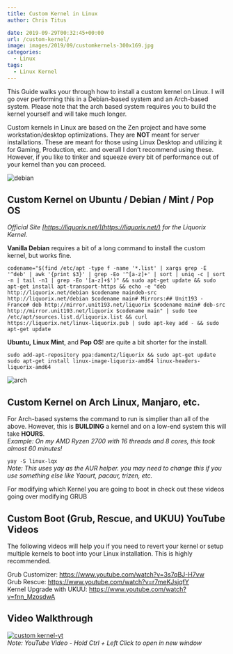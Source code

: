 ```yaml
---
title: Custom Kernel in Linux
author: Chris Titus

date: 2019-09-29T00:32:45+00:00
url: /custom-kernel/
image: images/2019/09/customkernels-300x169.jpg
categories:
  - Linux
tags:
  - Linux Kernel
---
```

This Guide walks your through how to install a custom kernel on Linux. I will go over performing this in a Debian-based system and an Arch-based system. Please note that the arch based system requires you to build the kernel yourself and will take much longer. <!--more-->

Custom kernels in Linux are based on the Zen project and have some workstation/desktop optimizations. They are **NOT** meant for server installations. These are meant for those using Linux Desktop and utilizing it for Gaming, Production, etc. and overall I don&#8217;t recommend using these. However, if you like to tinker and squeeze every bit of performance out of your kernel than you can proceed.

![debian](/images/2019/09/debian.svg) 

## Custom Kernel on Ubuntu / Debian / Mint / Pop OS

_Official Site [https://liquorix.net/](https://liquorix.net/) for the Liquorix Kernel._

**Vanilla Debian** requires a bit of a long command to install the custom kernel, but works fine.

`codename="$(find /etc/apt -type f -name '*.list' | xargs grep -E '^deb' | awk '{print $3}' | grep -Eo '^[a-z]+' | sort | uniq -c | sort -n | tail -n1 | grep -Eo '[a-z]+$')" && sudo apt-get update && sudo apt-get install apt-transport-https && echo -e "deb http://liquorix.net/debian $codename maindeb-src http://liquorix.net/debian $codename main# Mirrors:## Unit193 - France# deb http://mirror.unit193.net/liquorix $codename main# deb-src http://mirror.unit193.net/liquorix $codename main" | sudo tee /etc/apt/sources.list.d/liquorix.list && curl https://liquorix.net/linux-liquorix.pub | sudo apt-key add - && sudo apt-get update`

**Ubuntu,** **Linux** **Mint**, and **Pop** **OS**! are quite a bit shorter for the install.

`sudo add-apt-repository ppa:damentz/liquorix && sudo apt-get update`  
`sudo apt-get install linux-image-liquorix-amd64 linux-headers-liquorix-amd64`

![arch](/images/2019/09/arch.png) 

## Custom Kernel on Arch Linux, Manjaro, etc.

For Arch-based systems the command to run is simplier than all of the above. However, this is **BUILDING** a kernel and on a low-end system this will take **HOURS**.   
_Example: On my AMD Ryzen 2700 with 16 threads and 8 cores, this took almost 60 minutes!_

`yay -S linux-lqx`  
_Note: This uses yay as the AUR helper. you may need to change this if you use something else like Yaourt, pacaur, trizen, etc._

For modifying which Kernel you are going to boot in check out these videos going over modifying GRUB

## Custom Boot (Grub, Rescue, and UKUU) YouTube Videos

The following videos will help you if you need to revert your kernel or setup multiple kernels to boot into your Linux installation. This is highly recommended. 

Grub Customizer: <https://www.youtube.com/watch?v=3s7qBJ-H7vw>  
Grub Rescue: <https://www.youtube.com/watch?v=r7meKJsjqfY>  
Kernel Upgrade with UKUU: <https://www.youtube.com/watch?v=fnn_MzosdwA>

## Video Walkthrough
[![custom kernel-yt](https://img.youtube.com/vi/nd0MysqLDB0/0.jpg)](https://www.youtube.com/watch?v=nd0MysqLDB0)  
_Note: YouTube Video - Hold Ctrl + Left Click to open in new window_


